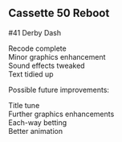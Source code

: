 ## Cassette 50 Reboot  

#41 Derby Dash  

Recode complete  
Minor graphics enhancement  
Sound effects tweaked  
Text tidied up  

Possible future improvements:  

Title tune  
Further graphics enhancements  
Each-way betting   
Better animation

